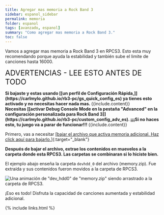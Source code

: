```yaml
---
title: Agregar mas memoria a Rock Band 3
sidebar: espanol_sidebar
permalink: memoria
folder: espanol
tags: [avanzado, espanol]
summary: "Como agregar mas memoria a Rock Band 3."
toc: false
---
```


Vamos a agregar mas memoria a Rock Band 3 en RPCS3. Esto esta muy recomendando porque ayuda la estabilidad y también sube el limite de canciones hasta 16000.

<span style="font-size:x-large;">ADVERTENCIAS - LEE ESTO ANTES DE TODO</span>

<div markdown="span" class="alert alert-info" role="alert"><i class="fa fa-info-circle"></i> <b>Si bajaste y estas usando [[un perfil de Configuración Rápida,]](https://carlmylo.github.io/rb3-pc/gs_quick_config_es) ya tienes esto activado y no necesitas hacer nada mas. </b> {{include.content}}</div>

<div markdown="span" class="alert alert-danger" role="alert"><i class="fa fa-exclamation-circle"></i> <b>Necesitas [[activar Debug Console Mode en la pestaña "Advanced" en la configuración personalizada para Rock Band 3]](https://carlmylo.github.io/rb3-pc/custom_config_adv_es). ¡¡¡Si no haces esto, tu juego va a parar de funcionar!!! </b> {{include.content}}</div>

Primero, vas a necesitar [[bajar el archivo que activa memoria adicional. Haz click aquí para bajarlo.]](https://carlmylo.github.io/rb3-pc/downloads/customconfigs/memory.zip){:target="_blank"}

**Después de bajar el archivo, extrae los contenidos en muevelos a la carpeta donde esta RPCS3. Las carpetas se combinaran si lo hiciste bien.**

El ejemplo abajo enseña la carpeta `devhdd_0` del archivo (memory.zip). Fue extraída y sus contenidos fueron movidos a la carpeta de RPCS3.

![Una animación de "dev_hdd0" de "memory.zip" siendo arrastrado a la carpeta de RPCS3.](https://carlmylo.github.io/rb3-pc/images/cust/himem.gif "Recommended.zip")

¡Eso es todo! Disfruta la capacidad de canciones aumentada y estabilidad adicional.

{% include links.html %}
